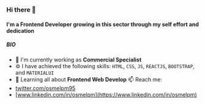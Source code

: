 ### Hi there 👋

#### I'm a Frontend Developer growing in this sector through my self effort and dedication

##### BIO

- 🏢 I'm currently working as **Commercial Specialist**
- ⚙️ I have achieved the following skills: `HTML`, `CSS`, `JS`, `REACTJS`, `BOOTSTRAP`, and `MATERIALUI`
- 🌱 Learning all about **Frontend Web Develop**
📫 Reach me: 
- [twitter.com/osmelpm95](https://twitter.com/osmelpm95) 
- [www.linkedin.com/in/osmelpm](https://www.linkedin.com/in/osmelpm)
